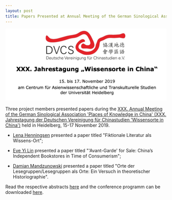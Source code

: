 ```yaml
---
layout: post
title: Papers Presented at Annual Meeting of the German Sinological Association (DVCS) 2019
---
```


<span class="image right"><img src="/assets/images/dvcslogo.png" alt="" title="" style=""></span>

Three project members presented papers during the [XXX. Annual Meeting of the German Sinological Association 'Places of Knowledge in China' (XXX. Jahrestagung der Deutschen Vereinigung für Chinastudien 'Wissensorte in China')](https://www.asia-europe.uni-heidelberg.de/index.php?id=4429) held in Heidelberg, 15-17 November 2019.

- [Lena Henningsen](https://www.sinologie.uni-freiburg.de/Mitarbeiterinnen/professorinnen/henningsen) presented a paper titled "Fiktionale Literatur als Wissens-Ort";

- [Eve Yi Lin](https://www.sinologie.uni-freiburg.de/Mitarbeiterinnen/projektmitarbeiterinnen/yilin) presented a paper titled "'Avant-Garde' for Sale: China’s Independent Bookstores in Time of Consumerism";

- [Damian Mandzunowski](https://www.sinologie.uni-freiburg.de/Mitarbeiterinnen/projektmitarbeiterinnen/mandzunowski) presented a paper titled "Orte der Lesegruppen/Lesegruppen als Orte: Ein Versuch in theoretischer Historiographie".

Read the respective abstracts [here](http://www.dvcs.eu/dokumente/2019Abstracts.pdf) and the conference programm can be downloaded [here](http://www.dvcs.eu/dokumente/2019Programm.pdf).
